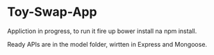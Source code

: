 # Toy-Swap-App

Appliction in progress, to run it fire up bower install na npm install.

Ready APIs are in the model folder, wirtten in Express and Mongoose.
